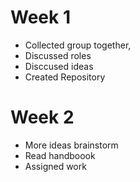 # Week 1

- Collected group together,
- Discussed roles
- Disccused ideas
- Created Repository

# Week 2

- More ideas brainstorm
- Read handboook
- Assigned work

